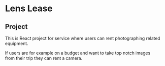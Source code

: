 
# Lens Lease

## Project
This is React project for service where users can rent photographing related equipment.

If users are for example on a budget and want to take top notch images from their trip they can rent a camera.


